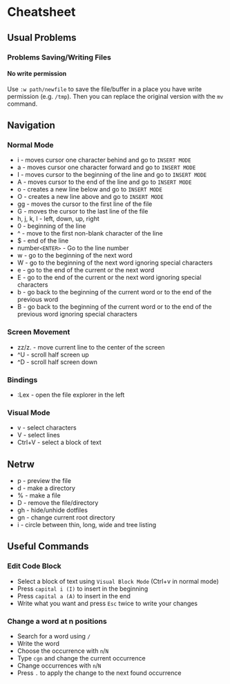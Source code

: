 # Cheatsheet

## Usual Problems
### Problems Saving/Writing Files
#### No write permission
Use `:w path/newfile` to save the file/buffer in a place you have write permission (e.g. `/tmp`). Then you can replace the original version with the `mv` command.

## Navigation
### Normal Mode
- i - moves cursor one character behind and go to `INSERT MODE`
- a - moves cursor one character forward and go to `INSERT MODE`
- I - moves cursor to the beginning of the line and go to `INSERT MODE`
- A - moves cursor to the end of the line and go to `INSERT MODE`
- o - creates a new line below and go to `INSERT MODE`
- O - creates a new line above and go to `INSERT MODE`
- gg - moves the cursor to the first line of the file
- G - moves the cursor to the last line of the file
- h, j, k, l - left, down, up, right
- 0 - beginning of the line
- ^ - move to the first non-blank character of the line
- $ - end of the line
- number`<ENTER>` - Go to the line number
- w - go to the beginning of the next word
- W - go to the beginning of the next word ignoring special characters
- e - go to the end of the current or the next word
- E - go to the end of the current or the next word ignoring special characters
- b - go back to the beginning of the current word or to the end of the previous word
- B - go back to the beginning of the current word or to the end of the previous word ignoring special characters

### Screen Movement
- zz/z. - move current line to the center of the screen
- ^U - scroll half screen up
- ^D - scroll half screen down

### Bindings
- :Lex - open the file explorer in the left

### Visual Mode
- v - select characters
- V - select lines
- Ctrl+V - select a block of text

## Netrw
- p - preview the file
- d - make a directory
- % - make a file
- D - remove the file/directory
- gh - hide/unhide dotfiles
- gn - change current root directory
- i - circle between thin, long, wide and tree listing

## Useful Commands
### Edit Code Block 
- Select a block of text using `Visual Block Mode` (Ctrl+v in normal mode)
- Press `capital i (I)` to insert in the beginning
- Press `capital a (A)` to insert in the end
- Write what you want and press `Esc` twice to write your changes

### Change a word at n positions
- Search for a word using `/`
- Write the word
- Choose the occurrence with `n`/`N`
- Type `cgn` and change the current occurrence
- Change occurrences with `n`/`N`
- Press `.` to apply the change to the next found occurrence
